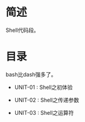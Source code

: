 # 简述

Shell代码段。

# 目录

bash比dash强多了。

+ UNIT-01 : Shell之初体验

+ UNIT-02 : Shell之传递参数

+ UNIT-03 : Shell之运算符
